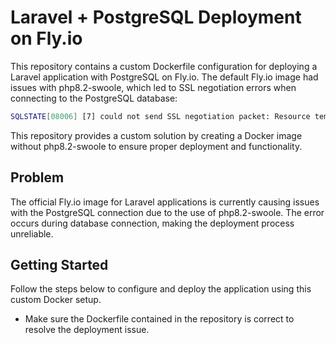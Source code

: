 # Laravel + PostgreSQL Deployment on Fly.io

This repository contains a custom Dockerfile configuration for deploying a Laravel application with PostgreSQL on Fly.io. The default Fly.io image had issues with php8.2-swoole, which led to SSL negotiation errors when connecting to the PostgreSQL database:

```bash
SQLSTATE[08006] [7] could not send SSL negotiation packet: Resource temporarily unavailable (Connection: pgsql, SQL: (select * from ...))
```

This repository provides a custom solution by creating a Docker image without php8.2-swoole to ensure proper deployment and functionality.

## Problem

The official Fly.io image for Laravel applications is currently causing issues with the PostgreSQL connection due to the use of php8.2-swoole. The error occurs during database connection, making the deployment process unreliable.

## Getting Started

Follow the steps below to configure and deploy the application using this custom Docker setup.

 - Make sure the Dockerfile contained in the repository is correct to resolve the deployment issue.
